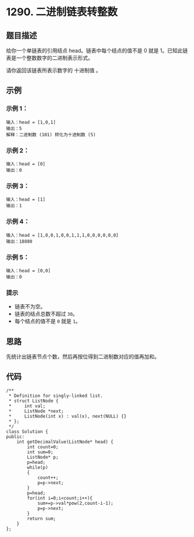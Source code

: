 # 1290. 二进制链表转整数

## 题目描述

给你一个单链表的引用结点 head。链表中每个结点的值不是 0 就是 1。已知此链表是一个整数数字的二进制表示形式。

请你返回该链表所表示数字的 十进制值 。

## 示例

### 示例 1：

```
输入：head = [1,0,1]
输出：5
解释：二进制数 (101) 转化为十进制数 (5)
```

### 示例 2：

```
输入：head = [0]
输出：0
```

### 示例 3：

```
输入：head = [1]
输出：1
```

### 示例 4：

```
输入：head = [1,0,0,1,0,0,1,1,1,0,0,0,0,0,0]
输出：18880
```

### 示例 5：

```
输入：head = [0,0]
输出：0
```

### 提示

- 链表不为空。
- 链表的结点总数不超过 `30`。
- 每个结点的值不是 `0` 就是 `1`。

## 思路

先统计出链表节点个数，然后再按位得到二进制数对应的值再加和。

## 代码

```
/**
 * Definition for singly-linked list.
 * struct ListNode {
 *     int val;
 *     ListNode *next;
 *     ListNode(int x) : val(x), next(NULL) {}
 * };
 */
class Solution {
public:
    int getDecimalValue(ListNode* head) {
        int count=0;
        int sum=0;
        ListNode* p;
        p=head;
        while(p)
        {
            count++;
            p=p->next;
        }
        p=head;
        for(int i=0;i<count;i++){
            sum+=p->val*pow(2,count-i-1);
            p=p->next;
        }
        return sum;
    }
};
```

